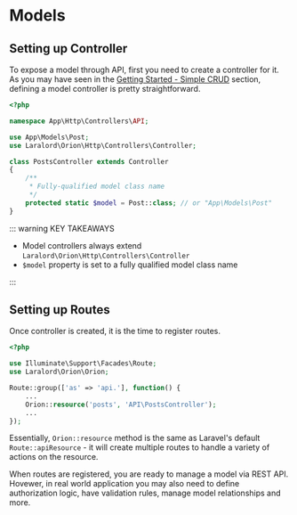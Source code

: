 # Models

## Setting up Controller

To expose a model through API, first you need to create a controller for it. As you may have seen in the [Getting Started - Simple CRUD](./getting-started.html#simple-crud) section, defining a model controller is pretty straightforward.

```php
<?php

namespace App\Http\Controllers\API;

use App\Models\Post;
use Laralord\Orion\Http\Controllers\Controller;

class PostsController extends Controller
{
    /**
     * Fully-qualified model class name
     */
    protected static $model = Post::class; // or "App\Models\Post"
}
```

::: warning KEY TAKEAWAYS

* Model controllers always extend `Laralord\Orion\Http\Controllers\Controller`
* `$model` property is set to a fully qualified model class name

:::

## Setting up Routes

Once controller is created, it is the time to register routes.

```php
<?php

use Illuminate\Support\Facades\Route;
use Laralord\Orion\Orion;

Route::group(['as' => 'api.'], function() {
    ...
    Orion::resource('posts', 'API\PostsController');
    ...
});

```

Essentially, `Orion::resource` method is the same as Laravel's default `Route::apiResource` - it will create multiple routes to handle a variety of actions on the resource.

When routes are registered, you are ready to manage a model via REST API. Hovewer, in real world application you may also need to define authorization logic, have validation rules, manage model relationships and more.
